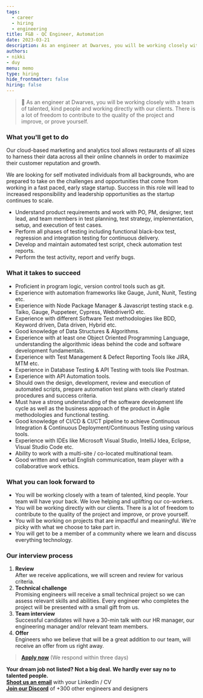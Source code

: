 ```yaml
---
tags:
  - career
  - hiring
  - engineering
title: F&B - QC Engineer, Automation
date: 2023-03-21
description: As an engineer at Dwarves, you will be working closely with a team of talented, kind people and working directly with our clients. There is a lot of freedom to contribute to the quality of the project and improve, or prove yourself
authors:
- nikki
- duy
menu: memo
type: hiring
hide_frontmatter: false
hiring: false
---
```

> 🤝 As an engineer at Dwarves, you will be working closely with a team of talented, kind people and working directly with our clients. There is a lot of freedom to contribute to the quality of the project and improve, or prove yourself.

### What you'll get to do
Our cloud-based marketing and analytics tool allows restaurants of all sizes to harness their data across all their online channels in order to maximize their customer reputation and growth.

We are looking for self motivated individuals from all backgrounds, who are prepared to take on the challenges and opportunities that come from working in a fast paced, early stage startup. Success in this role will lead to increased responsibility and leadership opportunities as the startup continues to scale.

- Understand product requirements and work with PO, PM, designer, test lead, and team members in test planning, test strategy, implementation, setup, and execution of test cases.
- Perform all phases of testing including functional black-box test, regression and integration testing for continuous delivery.
- Develop and maintain automated test script, check automation test reports.
- Perform the test activity, report and verify bugs.

### What it takes to succeed
- Proficient in program logic, version control tools such as git.
- Experience with automation frameworks like Gauge, Junit, Nunit, Testing etc.
- Experience with Node Package Manager & Javascript testing stack e.g. Taiko, Gauge, Puppeteer, Cypress, WebdriverIO etc.
- Experience with different Software Test methodologies like BDD, Keyword driven, Data driven, Hybrid etc.
- Good knowledge of Data Structures & Algorithms.
- Experience with at least one Object Oriented Programming Language, understanding the algorithmic ideas behind the code and software development fundamentals.
- Experience with Test Management & Defect Reporting Tools like JIRA, MTM etc.
- Experience in Database Testing & API Testing with tools like Postman.
- Experience with API Automation tools.
- Should own the design, development, review and execution of automated scripts, prepare automation test plans with clearly stated procedures and success criteria.
- Must have a strong understanding of the software development life cycle as well as the business approach of the product in Agile methodologies and functional testing.
- Good knowledge of CI/CD & CI/CT pipeline to achieve Continuous Integration & Continuous Deployment/Continuous Testing using various tools.
- Experience with IDEs like Microsoft Visual Studio, IntelliJ Idea, Eclipse, Visual Studio Code etc.
- Ability to work with a multi-site / co-located multinational team.
- Good written and verbal English communication, team player with a collaborative work ethics.

### What you can look forward to
- You will be working closely with a team of talented, kind people. Your team will have your back. We love helping and uplifting our co-workers.
- You will be working directly with our clients. There is a lot of freedom to contribute to the quality of the project and improve, or prove yourself.
- You will be working on projects that are impactful and meaningful. We're picky with what we choose to take part in.
- You will get to be a member of a community where we learn and discuss everything technology.

### Our interview process
1. **Review**<br>After we receive applications, we will screen and review for various criteria.
2. **Technical challenge**<br>Promising engineers will receive a small technical project so we can assess relevant skills and abilities. Every engineer who completes the project will be presented with a small gift from us.
3. **Team interview**<br>Successful candidates will have a 30-min talk with our HR manager, our engineering manager and/or relevant team members.
4. **Offer**<br>Engineers who we believe that will be a great addition to our team, will receive an offer from us right away.

> **[Apply now](mailto:spawn@d.foundation)** (We respond within three days)

**Your dream job not listed? Not a big deal. We hardly ever say no to talented people.**\
[**Shoot us an email**](mailto:spawn@dwarvesv.com) with your LinkedIn / CV\
[**Join our Discord**](https://discord.gg/dwarvesv) of +300 other engineers and designers